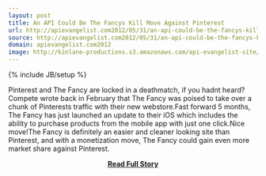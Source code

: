 ```yaml
---
layout: post
title: An API Could Be The Fancys Kill Move Against Pinterest
url: http://apievangelist.com2012/05/31/an-api-could-be-the-fancys-kill-move-against-pinterest/
source: http://apievangelist.com2012/05/31/an-api-could-be-the-fancys-kill-move-against-pinterest/
domain: apievangelist.com2012
image: http://kinlane-productions.s3.amazonaws.com/api-evangelist-site/blog/the-fancy.jpg
---
```

{% include JB/setup %}<p>Pinterest and The Fancy are locked in a deathmatch, if you hadnt heard?Compete wrote back in February that The Fancy was poised to take over a chunk of Pinterests traffic with their new webstore.Fast forward 5 months, The Fancy has just launched an update to their iOS which includes the ability to purchase products from the mobile app with just one click.Nice move!The Fancy is definitely an easier and cleaner looking site than Pinterest, and with a monetization move, The Fancy could gain even more market share against Pinterest.</p>
<center><p><a href="http://apievangelist.com2012/05/31/an-api-could-be-the-fancys-kill-move-against-pinterest/" style='padding:25px; font-sze:18px; font-weight: bold;'>Read Full Story</a></p></center>
